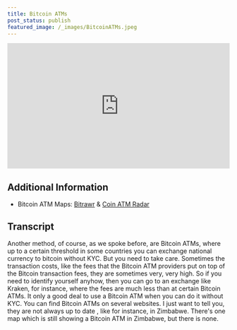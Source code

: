 ```yaml
---
title: Bitcoin ATMs
post_status: publish
featured_image: /_images/BitcoinATMs.jpeg
---
```


<div style="padding:56.25% 0 0 0;position:relative;"><iframe src="https://player.vimeo.com/video/844664522?badge=0&amp;autopause=0&amp;player_id=0&amp;app_id=58479" frameborder="0" allow="autoplay; fullscreen; picture-in-picture" allowfullscreen style="position:absolute;top:0;left:0;width:100%;height:100%;" title="069 Bitcoin ATMs"></iframe></div>

<div style="margin-bottom:30px;"></div>

## Additional Information
* Bitcoin ATM Maps: [Bitrawr](https://www.bitrawr.com/terminal/bitcoin-atm) & [Coin ATM Radar](https://coinatmradar.com/)

## Transcript

Another method, of course, as we spoke before, are Bitcoin ATMs, where up to a certain threshold in some countries you can exchange national currency to bitcoin without KYC. But you need to take care. Sometimes the transaction costs, like the fees that the Bitcoin ATM providers put on top of the Bitcoin transaction fees, they are sometimes very, very high. So if you need to identify yourself anyhow, then you can go to an exchange like Kraken, for instance, where the fees are much less than at certain Bitcoin ATMs. It only a good deal to use a Bitcoin ATM when you can do it without KYC. You can find Bitcoin ATMs on several websites. I just want to tell you, they are not always up to date , like for instance, in Zimbabwe. There's one map which is still showing a Bitcoin ATM in Zimbabwe, but there is none.
